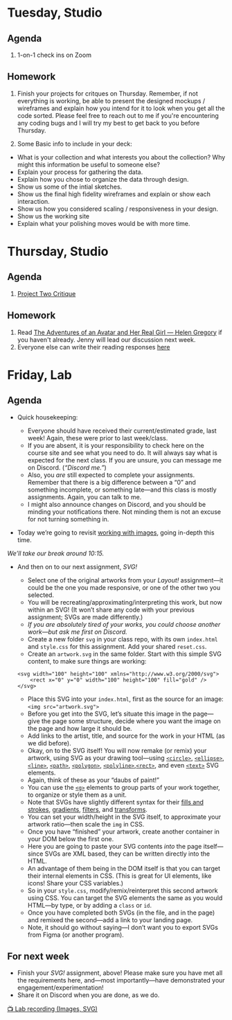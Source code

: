 ---
---

# Tuesday, Studio

## Agenda

1. 1-on-1 check ins on Zoom

## Homework
1. Finish your projects for critques on Thursday. Remember, if not everything is working, be able to present the designed mockups / wireframes and explain how you intend for it to look when you get all the code sorted. Please feel free to reach out to me if you're encountering any coding bugs and I will try my best to get back to you before Thursday. 

2. Some Basic info to include in your deck:
- What is your collection and what interests you about the collection? Why might this information be useful to someone else?
- Explain your process for gathering the data.
- Explain how you chose to organize the data through design.
- Show us some of the intial sketches.
- Show us the final high fidelity wireframes and explain or show each interaction.
- Show us how you considered scaling / responsiveness in your design. 
- Show us the working site
- Explain what your polishing moves would be with more time. 


# Thursday, Studio

## Agenda 
1. [Project Two Critique](https://docs.google.com/document/d/1wIMGiTaR0b5fbtgPGkVg81tGttdTRVZA3Ivp1KDHcbE/edit?usp=sharing)

## Homework
1. Read [The Adventures of an Avatar and Her Real Girl — Helen Gregory](https://cis23.labud.nyc/assets/readings/adventures-avatar-real-girl.pdf) if you haven't already. Jenny will lead our discussion next week. 
2. Everyone else can write their reading responses [here](https://docs.google.com/document/d/1pv5p2erPfjhSk7HzhXJtdSpO1effd9uR-X4lSVwFSS8/edit?usp=sharing)



# Friday, Lab

## Agenda

- Quick housekeeping:
	- Everyone should have received their current/estimated grade, last week! Again, these were prior to last week/class.
	- If you are absent, it is your responsibility to check here on the course site and see what you need to do. It will always say what is expected for the next class. If you are unsure, you can message me on Discord. (*“Discord me.”*)
	- Also, you *are* still expected to complete your assignments. Remember that there is a big difference between a “0” and something incomplete, or something late—and this class is mostly assignments. Again, you can talk to me.
	- I might also announce changes on Discord, and you should be minding your notifications there. Not minding them is not an excuse for not turning something in.

- Today we’re going to revisit [working with images](https://core-interaction.github.io/lab/images/), going in-depth this time.

*We’ll take our break around 10:15.*

- And then on to our next assignment, *SVG!*
	- Select one of the original artworks from your *Layout!* assignment—it could be the one you made responsive, or one of the other two you selected.
	- You will be recreating/approximating/interpreting this work, but now within an SVG! (It won’t share any code with your previous assignment; SVGs are made differently.)
	- *If you are absolutely tired of your works, you could choose another work—but ask me first on Discord.*
	- Create a new folder `svg` in your class repo, with its own `index.html` and `style.css` for this assignment. Add your shared `reset.css`.
	- Create an `artwork.svg` in the same folder. Start with this simple SVG content, to make sure things are working:

	```
	<svg width="100" height="100" xmlns="http://www.w3.org/2000/svg">
		<rect x="0" y="0" width="100" height="100" fill="gold" />
	</svg>
	```
	- Place this SVG into your `index.html`, first as the source for an image: `<img src="artwork.svg">`
	- Before you get into the SVG, let’s situate this image in the page—give the page some structure, decide where you want the image on the page and how large it should be.
	- Add links to the artist, title, and source for the work in your HTML (as we did before).
	- Okay, on to the SVG itself! You will now remake (or remix) your artwork, using SVG as your drawing tool—using [`<circle>`](https://developer.mozilla.org/en-US/docs/Web/SVG/Element/circle), [`<ellipse>`](https://developer.mozilla.org/en-US/docs/Web/SVG/Element/ellipse), [`<line>`](https://developer.mozilla.org/en-US/docs/Web/SVG/Element/line), [`<path>`](https://developer.mozilla.org/en-US/docs/Web/SVG/Element/path), [`<polygon>`](https://developer.mozilla.org/en-US/docs/Web/SVG/Element/polygon), [`<polyline>`](https://developer.mozilla.org/en-US/docs/Web/SVG/Element/polyline),[`<rect>`](https://developer.mozilla.org/en-US/docs/Web/SVG/Element/rect), and even [`<text>`](https://developer.mozilla.org/en-US/docs/Web/SVG/Element/text) SVG elements.
	- Again, think of these as your “daubs of paint!”
	- You can use the [`<g>`](https://developer.mozilla.org/en-US/docs/Web/SVG/Element/g) elements to group parts of your work together, to organize or style them as a unit.
	- Note that SVGs have slightly different syntax for their [fills and strokes](https://developer.mozilla.org/en-US/docs/Web/SVG/Tutorial/Fills_and_Strokes), [gradients](https://developer.mozilla.org/en-US/docs/Web/SVG/Tutorial/Gradients), [filters](https://developer.mozilla.org/en-US/docs/Web/SVG/Element/filter), and [transforms](https://developer.mozilla.org/en-US/docs/Web/SVG/Attribute/transform).
	- You can set your width/height in the SVG itself, to approximate your artwork ratio—then scale the `img` in CSS.
	- Once you have “finished” your artwork, create another container in your DOM below the first one.
	- Here you are going to paste your SVG contents *into* the page itself—since SVGs are XML based, they can be written directly into the HTML.
	- An advantage of them being in the DOM itself is that you can target their internal elements in CSS. (This is great for UI elements, like icons! Share your CSS variables.)
	- So in your `style.css`, modify/remix/reinterpret this second artwork using CSS. You can target the SVG elements the same as you would HTML—by type, or by adding a `class` or `id`.
	- Once you have completed both SVGs (in the file, and in the page) and remixed the second—add a link to your landing page.
	- Note, it should go without saying—I don’t want you to export SVGs from Figma (or another program).



## For next week

- Finish your *SVG!* assignment, above! Please make sure you have met all the requirements here, <nobr>and—most</nobr> importantly—have demonstrated your engagement/experimentation!
- Share it on Discord when you are done, as we do.

[📺 Lab recording (Images, SVG)](https://drive.google.com/file/d/15Jv57AYRb7DrQfAwnH5MDYAj5gS1iVqf)
